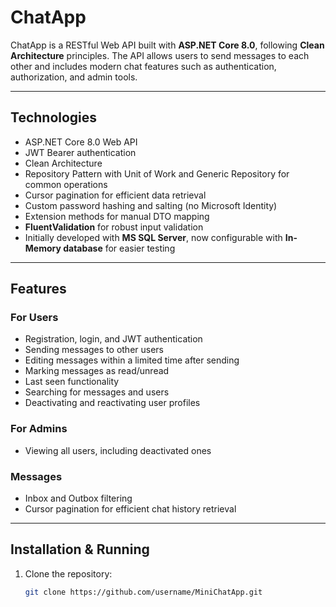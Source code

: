 # ChatApp

ChatApp is a RESTful Web API built with **ASP.NET Core 8.0**, following **Clean Architecture** principles. The API allows users to send messages to each other and includes modern chat features such as authentication, authorization, and admin tools.

---

## Technologies

- ASP.NET Core 8.0 Web API  
- JWT Bearer authentication  
- Clean Architecture  
- Repository Pattern with Unit of Work and Generic Repository for common operations  
- Cursor pagination for efficient data retrieval  
- Custom password hashing and salting (no Microsoft Identity)  
- Extension methods for manual DTO mapping  
- **FluentValidation** for robust input validation  
- Initially developed with **MS SQL Server**, now configurable with **In-Memory database** for easier testing  

---

## Features

### For Users
- Registration, login, and JWT authentication  
- Sending messages to other users  
- Editing messages within a limited time after sending  
- Marking messages as read/unread  
- Last seen functionality  
- Searching for messages and users  
- Deactivating and reactivating user profiles

### For Admins
- Viewing all users, including deactivated ones   

### Messages
- Inbox and Outbox filtering  
- Cursor pagination for efficient chat history retrieval  

---

## Installation & Running

1. Clone the repository:
   ```bash
   git clone https://github.com/username/MiniChatApp.git
